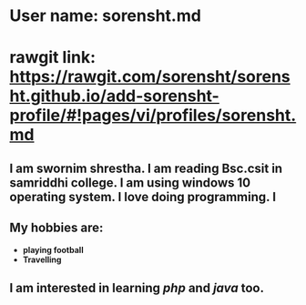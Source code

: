 # User name: sorensht.md
# rawgit link: https://rawgit.com/sorensht/sorensht.github.io/add-sorensht-profile/#!pages/vi/profiles/sorensht.md


## I am swornim shrestha. I am reading Bsc.csit in samriddhi college. I am using windows 10 operating system. I love doing programming. I 
## My hobbies are:
* **playing football**
* **Travelling**
## I am interested in learning _php_ and _java_ too.
